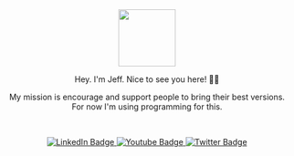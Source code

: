 <div id="mario-coder" align="center">
  <img src="https://media.giphy.com/media/UoLt6Tm8wlSnWGfSFs/giphy.gif" width="100"/>
</div>

<p align="center"> Hey. I'm Jeff. Nice to see you here! ✌🏽 </p>
<p align="center">
My mission is encourage and support people to bring their best versions. 
For now I'm using programming for this.
</p>

<p>&nbsp;</p>

<div id="social-badges" align="center">
  <a href="https://linkedin.com/in/jeffmant">
    <img src="https://img.shields.io/badge/LinkedIn-blue?style=for-the-badge&logo=linkedin&logoColor=white" alt="LinkedIn Badge"/>
  </a>
  <a href="https://www.youtube.com/channel/UC10lFjruKpj2KYRKcwQ3clg">
    <img src="https://img.shields.io/badge/YouTube-red?style=for-the-badge&logo=youtube&logoColor=white" alt="Youtube Badge"/>
  </a>
  <a href="https://twitter.com/JeffMantovani">
    <img src="https://img.shields.io/badge/Twitter-blue?style=for-the-badge&logo=twitter&logoColor=white" alt="Twitter Badge"/>
  </a>
</div>
